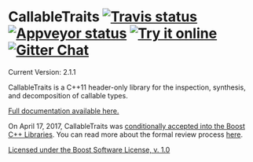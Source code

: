 <!--
Copyright Barrett Adair 2016-2017
Distributed under the Boost Software License, Version 1.0.
(See accompanying file LICENSE.md or copy at http://boost.org/LICENSE_1_0.txt)
-->

# CallableTraits <a target="_blank" href="https://travis-ci.org/badair/callable_traits">![Travis status][badge.Travis]</a> <a target="_blank" href="https://ci.appveyor.com/project/badair/callable-traits">![Appveyor status][badge.Appveyor]</a> <a target="_blank" href="https://wandbox.org/permlink/v8t6f7u3yDxTiI3z">![Try it online][badge.wandbox]</a> <a target="_blank" href="https://gitter.im/badair/callable_traits">![Gitter Chat][badge.Gitter]</a>

Current Version: 2.1.1

CallableTraits is a C++11 header-only library for the inspection, synthesis, and decomposition of callable types.

[Full documentation available here.](http://badair.github.io/callable_traits/index.html)

On April 17, 2017, CallableTraits was [conditionally accepted into the Boost C++ Libraries](https://lists.boost.org/Archives/boost/2017/04/234513.php). You can read more about the formal review process [here](http://www.boost.org/community/reviews.html).

[Licensed under the Boost Software License, v. 1.0](LICENSE.md)

<!-- Links -->
[badge.Appveyor]: https://ci.appveyor.com/api/projects/status/uf0l91v7l4wc4kw6/branch/master?svg=true
[badge.Gitter]: https://img.shields.io/badge/gitter-join%20chat-blue.svg
[badge.Travis]: https://travis-ci.org/badair/callable_traits.svg?branch=master
[badge.Wandbox]: https://img.shields.io/badge/try%20it-online-blue.svg

